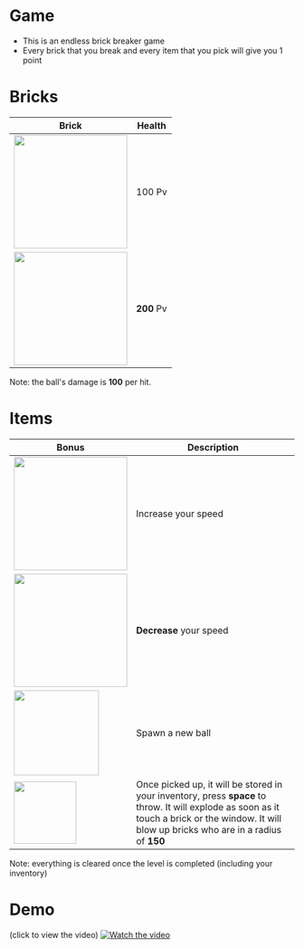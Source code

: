 # Game
- This is an endless brick breaker game
- Every brick that you break and every item that you pick will give you 1 point

# Bricks
Brick  | Health
------------- | -------------
<img src="https://github.com/none06/Casse-briques/blob/master/res/1-brick.png?raw=true" width=200 />  | 100 Pv
<img src="https://github.com/none06/Casse-briques/blob/master/res/1-renforced-brick.png?raw=true" width=200 />  | **200** Pv

Note: the ball's damage is **100** per hit.

# Items
                    
Bonus  | Description
------------- | -------------
<img src="https://github.com/none06/Casse-briques/blob/master/res/1-item.png?raw=true" width=200 />  | Increase your speed
<img src="https://github.com/none06/Casse-briques/blob/master/res/2-item.png?raw=true" width=200 />  | **Decrease** your speed
<img src="https://github.com/none06/Casse-briques/blob/master/res/3-item.png?raw=true" width=150 />  | Spawn a new ball
<img src="https://github.com/none06/Casse-briques/blob/master/res/4-item.png?raw=true" width=110 />  | Once picked up, it will be stored in your inventory, press **space** to throw. It will explode as soon as it touch a brick or the window. It will blow up bricks who are in a radius of **150**

Note: everything is cleared once the level is completed (including your inventory)

# Demo
(click to view the video)
[![Watch the video](https://img.youtube.com/vi/VKIX0eLq-4g/maxresdefault.jpg)](https://www.youtube.com/watch?v=VKIX0eLq-4g)
